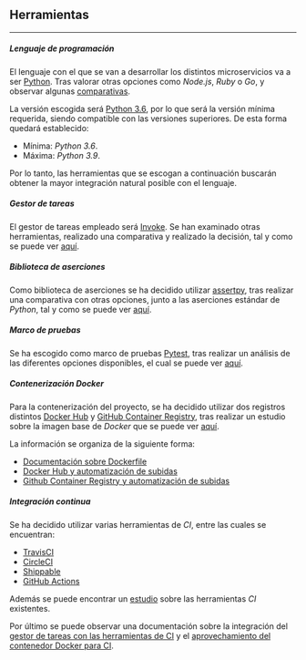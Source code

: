 ## Herramientas

---

##### Lenguaje de programación

El lenguaje con el que se van a desarrollar los distintos microservicios va a ser [Python](https://www.python.org/). Tras valorar otras opciones como *Node.js*, *Ruby* o *Go*, y observar algunas [comparativas](https://www.clariontech.com/blog/5-best-technologies-to-build-microservices-architecture).

La versión escogida será [Python 3.6](https://www.python.org/downloads/release/python-360/), por lo que será la versión mínima requerida, siendo compatible con las versiones superiores. De esta forma quedará establecido:

* Mínima: *Python 3.6*.
* Máxima: *Python 3.9*.

Por lo tanto, las herramientas que se escogan a continuación buscarán obtener la mayor integración natural posible con el lenguaje.

##### Gestor de tareas

El gestor de tareas empleado será [Invoke](http://www.pyinvoke.org/). Se han examinado otras herramientas, realizado una comparativa y realizado la decisión, tal y como se puede ver [aquí](https://carlosma7.github.io/MedAuth/doc/gestor_tareas).

##### Biblioteca de aserciones

Como biblioteca de aserciones se ha decidido utilizar [assertpy](https://github.com/assertpy/assertpy), tras realizar una comparativa con otras opciones, junto a las aserciones estándar de *Python*, tal y como se puede ver [aquí](https://carlosma7.github.io/MedAuth/doc/biblioteca_asercion).

##### Marco de pruebas

Se ha escogido como marco de pruebas [Pytest](https://docs.pytest.org/en/stable/), tras realizar un análisis de las diferentes opciones disponibles, el cual se puede ver [aquí](https://carlosma7.github.io/MedAuth/doc/marco_pruebas).

##### Contenerización Docker

Para la contenerización del proyecto, se ha decidido utilizar dos registros distintos [Docker Hub](https://hub.docker.com/) y [GitHub Container Registry](https://github.com/features/packages), tras realizar un estudio sobre la imagen base de *Docker* que se puede ver [aquí](https://carlosma7.github.io/MedAuth/doc/estudio_docker/estudio_contenedor_base).

La información se organiza de la siguiente forma:

* [Documentación sobre Dockerfile](https://carlosma7.github.io/MedAuth/doc/estudio_docker/documentacion_dockerfile)
* [Docker Hub y automatización de subidas](https://carlosma7.github.io/MedAuth/doc/estudio_docker/documentacion_docker_hub)
* [Github Container Registry y automatización de subidas](https://carlosma7.github.io/MedAuth/doc/estudio_docker/github_container_registry)

##### Integración continua

Se ha decidido utilizar varias herramientas de *CI*, entre las cuales se encuentran:

* [TravisCI](https://carlosma7.github.io/MedAuth/doc/integracion_continua/configuracion_travis)
* [CircleCI](https://carlosma7.github.io/MedAuth/doc/integracion_continua/configuracion_circleci)
* [Shippable](https://carlosma7.github.io/MedAuth/doc/integracion_continua/configuracion_shippable)
* [GitHub Actions](https://carlosma7.github.io/MedAuth/doc/integracion_continua/configuracion_github_action)

Además se puede encontrar un [estudio](https://carlosma7.github.io/MedAuth/doc/integracion_continua/estudio_ci) sobre las herramientas *CI* existentes.

Por último se puede observar una documentación sobre la integración del [gestor de tareas con las herramientas de CI](https://carlosma7.github.io/MedAuth/doc/integracion_continua/justificacion_invoke) y el [aprovechamiento del contenedor Docker para CI](https://carlosma7.github.io/MedAuth/doc/integracion_continua/justificacion_docker).
